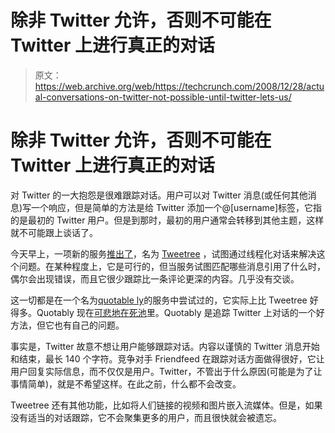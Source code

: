 # 除非 Twitter 允许，否则不可能在 Twitter 上进行真正的对话

> 原文：<https://web.archive.org/web/https://techcrunch.com/2008/12/28/actual-conversations-on-twitter-not-possible-until-twitter-lets-us/>

# 除非 Twitter 允许，否则不可能在 Twitter 上进行真正的对话

对 Twitter 的一大抱怨是很难跟踪对话。用户可以对 Twitter 消息(或任何其他消息)写一个响应，但是简单的方法是给 Twitter 添加一个@[username]标签，它指的是最初的 Twitter 用户。但是到那时，最初的用户通常会转移到其他主题，这样就不可能跟上谈话了。

今天早上，一项新的服务[推出了](https://web.archive.org/web/20230327002745/http://www.twitterrati.com/2008/12/28/tweetree-twittercom-on-steroids/)，名为 [Tweetree](https://web.archive.org/web/20230327002745/http://tweetree.com/) ，试图通过线程化对话来解决这个问题。在某种程度上，它是可行的，但当服务试图匹配哪些消息引用了什么时，偶尔会出现错误，而且它很少跟踪比一条评论更深的内容。几乎没有交谈。

这一切都是在一个名为[quotable ly](https://web.archive.org/web/20230327002745/https://techcrunch.com/2008/03/23/quotably-the-perfect-twitter-tool/)的服务中尝试过的，它实际上比 Tweetree 好得多。Quotably 现在[可悲地在死池](https://web.archive.org/web/20230327002745/http://www.crunchbase.com/company/quotably)里。Quotably 是追踪 Twitter 上对话的一个好方法，但它也有自己的问题。

事实是，Twitter 故意不想让用户能够跟踪对话。内容以谨慎的 Twitter 消息开始和结束，最长 140 个字符。竞争对手 Friendfeed 在跟踪对话方面做得很好，它让用户回复实际信息，而不仅仅是用户。Twitter，不管出于什么原因(可能是为了让事情简单)，就是不希望这样。在此之前，什么都不会改变。

Tweetree 还有其他功能，比如将人们链接的视频和图片嵌入流媒体。但是，如果没有适当的对话跟踪，它不会聚集更多的用户，而且很快就会被遗忘。